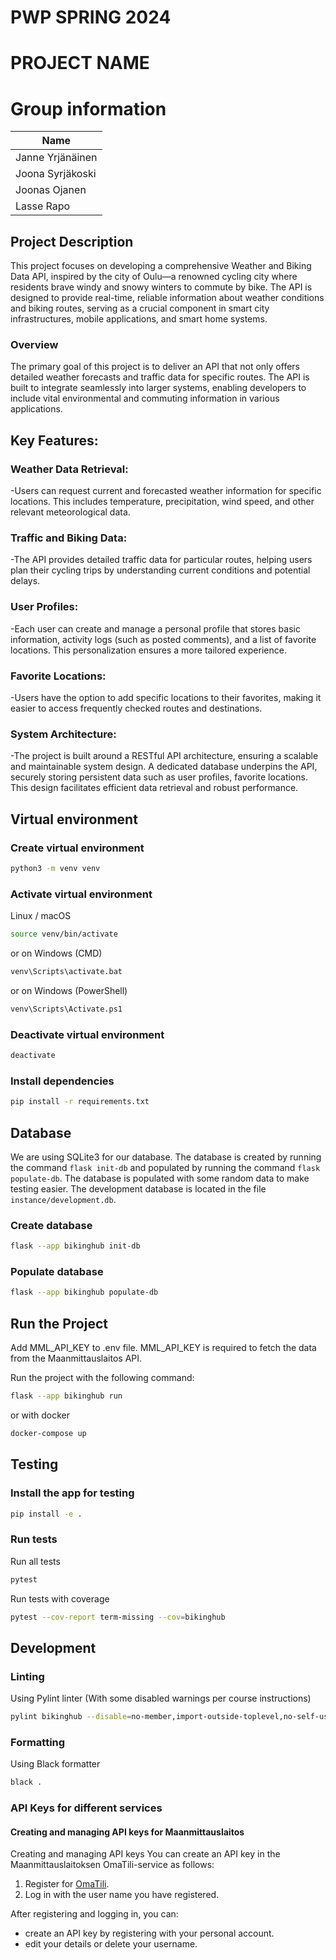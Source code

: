 # PWP SPRING 2024

# PROJECT NAME

# Group information

| Name             |
| ---------------- |
| Janne Yrjänäinen |
| Joona Syrjäkoski |
| Joonas Ojanen    |
| Lasse Rapo       |

## Project Description

This project focuses on developing a comprehensive Weather and Biking Data API, inspired by the city of Oulu—a renowned cycling city where residents brave windy and snowy winters to commute by bike. The API is designed to provide real-time, reliable information about weather conditions and biking routes, serving as a crucial component in smart city infrastructures, mobile applications, and smart home systems.

### Overview
The primary goal of this project is to deliver an API that not only offers detailed weather forecasts and traffic data for specific routes. The API is built to integrate seamlessly into larger systems, enabling developers to include vital environmental and commuting information in various applications.

## Key Features:

### Weather Data Retrieval:
-Users can request current and forecasted weather information for specific locations. This includes temperature, precipitation, wind speed, and other relevant meteorological data.

### Traffic and Biking Data:
-The API provides detailed traffic data for particular routes, helping users plan their cycling trips by understanding current conditions and potential delays.

### User Profiles:
-Each user can create and manage a personal profile that stores basic information, activity logs (such as posted comments), and a list of favorite locations. This personalization ensures a more tailored experience.

### Favorite Locations:
-Users have the option to add specific locations to their favorites, making it easier to access frequently checked routes and destinations.
    
### System Architecture:
-The project is built around a RESTful API architecture, ensuring a scalable and maintainable system design. A dedicated database underpins the API, securely storing persistent data such as user profiles, favorite locations. This design facilitates efficient data retrieval and robust performance.


## Virtual environment
### Create virtual environment

```bash
python3 -m venv venv
```

### Activate virtual environment

Linux / macOS
```bash
source venv/bin/activate
```
or on Windows (CMD)
```bash
venv\Scripts\activate.bat
```
or on Windows (PowerShell)
```bash
venv\Scripts\Activate.ps1
```

### Deactivate virtual environment

```bash
deactivate
```

### Install dependencies

```bash
pip install -r requirements.txt
```

## Database
We are using SQLite3 for our database. The database is created by running the command `flask init-db` and populated by running the command `flask populate-db`. The database is populated with some random data to make testing easier. The development database is located in the file `instance/development.db`.

### Create database

```bash
flask --app bikinghub init-db
```

### Populate database

```bash
flask --app bikinghub populate-db
```


## Run the Project

Add MML_API_KEY to .env file. MML_API_KEY is required to fetch the data from the Maanmittauslaitos API.

Run the project with the following command:

```bash
flask --app bikinghub run
```

or with docker

```bash
docker-compose up
```

## Testing

### Install the app for testing
```bash
pip install -e .
```

### Run tests

Run all tests

```bash
pytest
```

Run tests with coverage

```bash
pytest --cov-report term-missing --cov=bikinghub
```


## Development

### Linting

Using Pylint linter (With some disabled warnings per course instructions)

```bash
pylint bikinghub --disable=no-member,import-outside-toplevel,no-self-use
```

### Formatting

Using Black formatter

```bash
black .
```

### API Keys for different services

#### Creating and managing API keys for Maanmittauslaitos

Creating and managing API keys
You can create an API key in the Maanmittauslaitoksen OmaTili-service as follows:

1. Register for [OmaTili](https://omatili.maanmittauslaitos.fi/user/new/avoimet-rajapintapalvelut).
2. Log in with the user name you have registered.

After registering and logging in, you can:
- create an API key by registering with your personal account.
- edit your details or delete your username.
